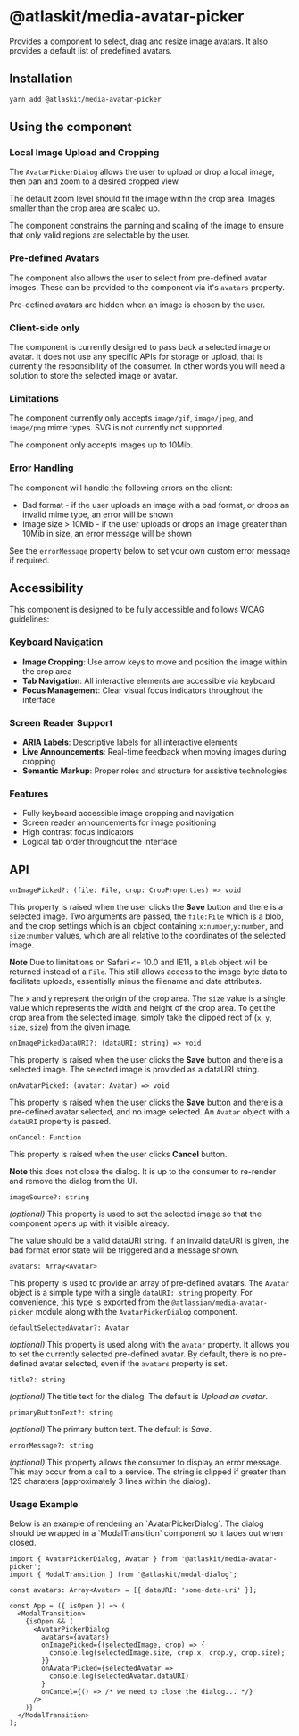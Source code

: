 # @atlaskit/media-avatar-picker

Provides a component to select, drag and resize image avatars. It also provides a default list of predefined avatars.

## Installation

```sh
yarn add @atlaskit/media-avatar-picker
```

## Using the component

### Local Image Upload and Cropping

The `AvatarPickerDialog` allows the user to upload or drop a local image, then pan and zoom to a desired cropped view.

The default zoom level should fit the image within the crop area. Images smaller than the crop area are scaled up.

The component constrains the panning and scaling of the image to ensure that only valid regions are selectable by the user.

### Pre-defined Avatars

The component also allows the user to select from pre-defined avatar images. These can be provided to the component via it's `avatars` property.

Pre-defined avatars are hidden when an image is chosen by the user.

### Client-side only

The component is currently designed to pass back a selected image or avatar. It does not use any specific APIs for storage or upload, that is currently the responsibility of the consumer. In other words you will need a solution to store the selected image or avatar.

### Limitations

The component currently only accepts `image/gif`, `image/jpeg`, and `image/png` mime types. SVG is not currently not supported.

The component only accepts images up to 10Mib.

### Error Handling

The component will handle the following errors on the client:

- Bad format - if the user uploads an image with a bad format, or drops an invalid mime type, an error will be shown
- Image size > 10Mib - if the user uploads or drops an image greater than 10Mib in size, an error message will be shown

See the `errorMessage` property below to set your own custom error message if required.

## Accessibility

This component is designed to be fully accessible and follows WCAG guidelines:

### Keyboard Navigation
- **Image Cropping**: Use arrow keys to move and position the image within the crop area
- **Tab Navigation**: All interactive elements are accessible via keyboard
- **Focus Management**: Clear visual focus indicators throughout the interface

### Screen Reader Support
- **ARIA Labels**: Descriptive labels for all interactive elements
- **Live Announcements**: Real-time feedback when moving images during cropping
- **Semantic Markup**: Proper roles and structure for assistive technologies

### Features
- Fully keyboard accessible image cropping and navigation
- Screen reader announcements for image positioning
- High contrast focus indicators
- Logical tab order throughout the interface

## API

`onImagePicked?: (file: File, crop: CropProperties) => void`

This property is raised when the user clicks the **Save** button and there is a selected image. Two arguments are passed, the `file:File` which is a blob, and the crop settings which is an object containing `x:number`,`y:number`, and `size:number` values, which are all relative to the coordinates of the selected image.

**Note** Due to limitations on Safari <= 10.0 and IE11, a `Blob` object will be returned instead of a `File`. This still allows access to the image byte data to facilitate uploads, essentially minus the filename and date attributes.

The `x` and `y` represent the origin of the crop area. The `size` value is a single value which represents the width and height of the crop area. To get the crop area from the selected image, simply take the clipped rect of (`x`, `y`, `size`, `size`) from the given image.

`onImagePickedDataURI?: (dataURI: string) => void`

This property is raised when the user clicks the **Save** button and there is a selected image. The selected image is provided as a dataURI string.

`onAvatarPicked: (avatar: Avatar) => void`

This property is raised when the user clicks the **Save** button and there is a pre-defined avatar selected, and no image selected. An `Avatar` object with a `dataURI` property is passed.

`onCancel: Function`

This property is raised when the user clicks **Cancel** button.

**Note** this does not close the dialog. It is up to the consumer to re-render and remove the dialog from the UI.

`imageSource?: string`

_(optional)_ This property is used to set the selected image so that the component opens up with it visible already.

The value should be a valid dataURI string. If an invalid dataURI is given, the bad format error state will be triggered and a message shown.

`avatars: Array<Avatar>`

This property is used to provide an array of pre-defined avatars. The `Avatar` object is a simple type with a single `dataURI: string` property. For convenience, this type is exported from the `@atlassian/media-avatar-picker` module along with the `AvatarPickerDialog` component.

`defaultSelectedAvatar?: Avatar`

_(optional)_ This property is used along with the `avatar` property. It allows you to set the currently selected pre-defined avatar. By default, there is no pre-defined avatar selected, even if the `avatars` property is set.

`title?: string`

_(optional)_ The title text for the dialog. The default is _Upload an avatar_.

`primaryButtonText?: string`

_(optional)_ The primary button text. The default is _Save_.

`errorMessage?: string`

_(optional)_ This property allows the consumer to display an error message. This may occur from a call to a service. The string is clipped if greater than 125 charaters (approximately 3 lines within the dialog).

### Usage Example

Below is an example of rendering an \`AvatarPickerDialog\`. The dialog should be wrapped in a \`ModalTransition\` component so it fades out when closed.

```
import { AvatarPickerDialog, Avatar } from '@atlaskit/media-avatar-picker';
import { ModalTransition } from '@atlaskit/modal-dialog';

const avatars: Array<Avatar> = [{ dataURI: 'some-data-uri' }];

const App = ({ isOpen }) => (
  <ModalTransition>
    {isOpen && (
      <AvatarPickerDialog
        avatars={avatars}
        onImagePicked={(selectedImage, crop) => {
          console.log(selectedImage.size, crop.x, crop.y, crop.size);
        }}
        onAvatarPicked={selectedAvatar =>
          console.log(selectedAvatar.dataURI)
        }
        onCancel={() => /* we need to close the dialog... */}
      />
    )}
  </ModalTransition>
);
```
